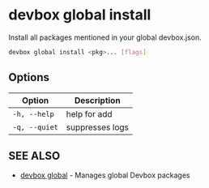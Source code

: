 # devbox global install

Install all packages mentioned in your global devbox.json.

```bash
devbox global install <pkg>... [flags]
```

## Options

<!-- Markdown Table of Options -->
| Option | Description |
| --- | --- |
| `-h, --help` | help for add |
| `-q, --quiet` | suppresses logs |

## SEE ALSO

* [devbox global](devbox_global.md)	 - Manages global Devbox packages
